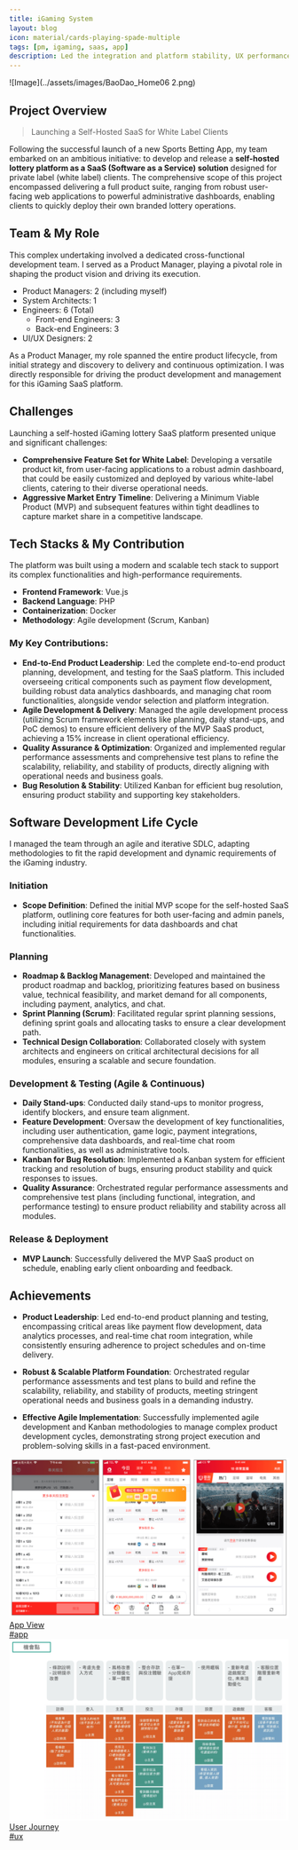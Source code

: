 ```yaml
---
title: iGaming System
layout: blog
icon: material/cards-playing-spade-multiple
tags: [pm, igaming, saas, app]
description: Led the integration and platform stability, UX performance of WiZ service
---
```

![Image](../assets/images/BaoDao_Home06 2.png)

## Project Overview

> Launching a Self-Hosted SaaS for White Label Clients

Following the successful launch of a new Sports Betting App, my team embarked on an ambitious initiative: to develop and release a **self-hosted lottery platform as a SaaS (Software as a Service) solution** designed for private label (white label) clients. The comprehensive scope of this project encompassed delivering a full product suite, ranging from robust user-facing web applications to powerful administrative dashboards, enabling clients to quickly deploy their own branded lottery operations.

## Team & My Role

This complex undertaking involved a dedicated cross-functional development team. I served as a Product Manager, playing a pivotal role in shaping the product vision and driving its execution.

- Product Managers: 2 (including myself)
- System Architects: 1
- Engineers: 6 (Total)
    - Front-end Engineers: 3
    - Back-end Engineers: 3
- UI/UX Designers: 2

As a Product Manager, my role spanned the entire product lifecycle, from initial strategy and discovery to delivery and continuous optimization. I was directly responsible for driving the product development and management for this iGaming SaaS platform.

## Challenges
Launching a self-hosted iGaming lottery SaaS platform presented unique and significant challenges:

- **Comprehensive Feature Set for White Label**: Developing a versatile product kit, from user-facing applications to a robust admin dashboard, that could be easily customized and deployed by various white-label clients, catering to their diverse operational needs.
- **Aggressive Market Entry Timeline**: Delivering a Minimum Viable Product (MVP) and subsequent features within tight deadlines to capture market share in a competitive landscape.

## Tech Stacks & My Contribution
The platform was built using a modern and scalable tech stack to support its complex functionalities and high-performance requirements.

- **Frontend Framework**: Vue.js
- **Backend Language**: PHP
- **Containerization**: Docker
- **Methodology**: Agile development (Scrum, Kanban)

### My Key Contributions:

- **End-to-End Product Leadership**: Led the complete end-to-end product planning, development, and testing for the SaaS platform. This included overseeing critical components such as payment flow development, building robust data analytics dashboards, and managing chat room functionalities, alongside vendor selection and platform integration.
- **Agile Development & Delivery**: Managed the agile development process (utilizing Scrum framework elements like planning, daily stand-ups, and PoC demos) to ensure efficient delivery of the MVP SaaS product, achieving a 15% increase in client operational efficiency.
- **Quality Assurance & Optimization**: Organized and implemented regular performance assessments and comprehensive test plans to refine the scalability, reliability, and stability of products, directly aligning with operational needs and business goals.
- **Bug Resolution & Stability**: Utilized Kanban for efficient bug resolution, ensuring product stability and supporting key stakeholders.

## Software Development Life Cycle
I managed the team through an agile and iterative SDLC, adapting methodologies to fit the rapid development and dynamic requirements of the iGaming industry.

### Initiation
- **Scope Definition**: Defined the initial MVP scope for the self-hosted SaaS platform, outlining core features for both user-facing and admin panels, including initial requirements for data dashboards and chat functionalities.

### Planning
- **Roadmap & Backlog Management**: Developed and maintained the product roadmap and backlog, prioritizing features based on business value, technical feasibility, and market demand for all components, including payment, analytics, and chat.
- **Sprint Planning (Scrum)**: Facilitated regular sprint planning sessions, defining sprint goals and allocating tasks to ensure a clear development path.
- **Technical Design Collaboration**: Collaborated closely with system architects and engineers on critical architectural decisions for all modules, ensuring a scalable and secure foundation.

### Development & Testing (Agile & Continuous)
- **Daily Stand-ups**: Conducted daily stand-ups to monitor progress, identify blockers, and ensure team alignment.
- **Feature Development**: Oversaw the development of key functionalities, including user authentication, game logic, payment integrations, comprehensive data dashboards, and real-time chat room functionalities, as well as administrative tools.
- **Kanban for Bug Resolution**: Implemented a Kanban system for efficient tracking and resolution of bugs, ensuring product stability and quick responses to issues.
- **Quality Assurance**: Orchestrated regular performance assessments and comprehensive test plans (including functional, integration, and performance testing) to ensure product reliability and stability across all modules.

### Release & Deployment
- **MVP Launch**: Successfully delivered the MVP SaaS product on schedule, enabling early client onboarding and feedback.

## Achievements

- **Product Leadership**: Led end-to-end product planning and testing, encompassing critical areas like payment flow development, data analytics processes, and real-time chat room integration, while consistently ensuring adherence to project schedules and on-time delivery.

- **Robust & Scalable Platform Foundation**: Orchestrated regular performance assessments and test plans to build and refine the scalability, reliability, and stability of products, meeting stringent operational needs and business goals in a demanding industry.

- **Effective Agile Implementation**: Successfully implemented agile development and Kanban methodologies to manage complex product development cycles, demonstrating strong project execution and problem-solving skills in a fast-paced environment.

<div class="card-grid">

  <a href="./" class="card-item-wrapper"> <div class="card-image">
      <img src="../assets/images/18_hermes.png" alt="App View">
      <div class="caption"> App View</div>
      <div class="tags"> #app </div>
    </div>
  </a> <a href="./" class="card-item-wrapper"> <div class="card-image">
      <img src="../assets/images/18_user_journey.png" alt="iGaming User Journey">
      <div class="caption">User Journey</div>
      <div class="tags">#ux </div>
    </div>
  </a> </div>
